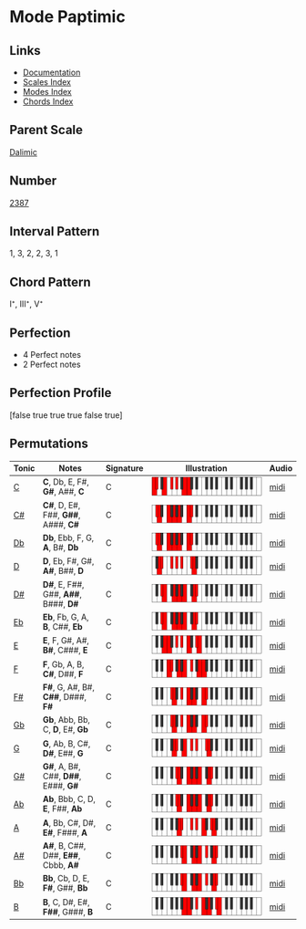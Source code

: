 # Mode Paptimic

## Links

- [Documentation](index.md)
- [Scales Index](Scales.md)
- [Modes Index](Modes.md)
- [Chords Index](Chords.md)

## Parent Scale

[Dalimic](ScaleDalimic.md)

## Number

[2387](https://ianring.com/musictheory/scales/2387)

## Interval Pattern

1, 3, 2, 2, 3, 1

## Chord Pattern

I⁺, III⁺, V⁺

## Perfection

- 4 Perfect notes
- 2 Perfect notes

## Perfection Profile

[false true true true false true]

## Permutations

| Tonic | Notes | Signature | Illustration | Audio |
|-------|-------|-----------|--------------|-------|
| [C](ModeCNaturalPaptimic.md) | **C**, Db, E, F#, **G#**, A##, **C** | C | ![CNaturalPaptimic](ModeCNaturalPaptimic.png) | [midi](https://github.com/edipermadi/music/blob/main/docs/ModeCNaturalPaptimic.mid?raw=true) |
| [C#](ModeCSharpPaptimic.md) | **C#**, D, E#, F##, **G##**, A###, **C#** | C | ![CSharpPaptimic](ModeCSharpPaptimic.png) | [midi](https://github.com/edipermadi/music/blob/main/docs/ModeCSharpPaptimic.mid?raw=true) |
| [Db](ModeDFlatPaptimic.md) | **Db**, Ebb, F, G, **A**, B#, **Db** | C | ![DFlatPaptimic](ModeDFlatPaptimic.png) | [midi](https://github.com/edipermadi/music/blob/main/docs/ModeDFlatPaptimic.mid?raw=true) |
| [D](ModeDNaturalPaptimic.md) | **D**, Eb, F#, G#, **A#**, B##, **D** | C | ![DNaturalPaptimic](ModeDNaturalPaptimic.png) | [midi](https://github.com/edipermadi/music/blob/main/docs/ModeDNaturalPaptimic.mid?raw=true) |
| [D#](ModeDSharpPaptimic.md) | **D#**, E, F##, G##, **A##**, B###, **D#** | C | ![DSharpPaptimic](ModeDSharpPaptimic.png) | [midi](https://github.com/edipermadi/music/blob/main/docs/ModeDSharpPaptimic.mid?raw=true) |
| [Eb](ModeEFlatPaptimic.md) | **Eb**, Fb, G, A, **B**, C##, **Eb** | C | ![EFlatPaptimic](ModeEFlatPaptimic.png) | [midi](https://github.com/edipermadi/music/blob/main/docs/ModeEFlatPaptimic.mid?raw=true) |
| [E](ModeENaturalPaptimic.md) | **E**, F, G#, A#, **B#**, C###, **E** | C | ![ENaturalPaptimic](ModeENaturalPaptimic.png) | [midi](https://github.com/edipermadi/music/blob/main/docs/ModeENaturalPaptimic.mid?raw=true) |
| [F](ModeFNaturalPaptimic.md) | **F**, Gb, A, B, **C#**, D##, **F** | C | ![FNaturalPaptimic](ModeFNaturalPaptimic.png) | [midi](https://github.com/edipermadi/music/blob/main/docs/ModeFNaturalPaptimic.mid?raw=true) |
| [F#](ModeFSharpPaptimic.md) | **F#**, G, A#, B#, **C##**, D###, **F#** | C | ![FSharpPaptimic](ModeFSharpPaptimic.png) | [midi](https://github.com/edipermadi/music/blob/main/docs/ModeFSharpPaptimic.mid?raw=true) |
| [Gb](ModeGFlatPaptimic.md) | **Gb**, Abb, Bb, C, **D**, E#, **Gb** | C | ![GFlatPaptimic](ModeGFlatPaptimic.png) | [midi](https://github.com/edipermadi/music/blob/main/docs/ModeGFlatPaptimic.mid?raw=true) |
| [G](ModeGNaturalPaptimic.md) | **G**, Ab, B, C#, **D#**, E##, **G** | C | ![GNaturalPaptimic](ModeGNaturalPaptimic.png) | [midi](https://github.com/edipermadi/music/blob/main/docs/ModeGNaturalPaptimic.mid?raw=true) |
| [G#](ModeGSharpPaptimic.md) | **G#**, A, B#, C##, **D##**, E###, **G#** | C | ![GSharpPaptimic](ModeGSharpPaptimic.png) | [midi](https://github.com/edipermadi/music/blob/main/docs/ModeGSharpPaptimic.mid?raw=true) |
| [Ab](ModeAFlatPaptimic.md) | **Ab**, Bbb, C, D, **E**, F##, **Ab** | C | ![AFlatPaptimic](ModeAFlatPaptimic.png) | [midi](https://github.com/edipermadi/music/blob/main/docs/ModeAFlatPaptimic.mid?raw=true) |
| [A](ModeANaturalPaptimic.md) | **A**, Bb, C#, D#, **E#**, F###, **A** | C | ![ANaturalPaptimic](ModeANaturalPaptimic.png) | [midi](https://github.com/edipermadi/music/blob/main/docs/ModeANaturalPaptimic.mid?raw=true) |
| [A#](ModeASharpPaptimic.md) | **A#**, B, C##, D##, **E##**, Cbbb, **A#** | C | ![ASharpPaptimic](ModeASharpPaptimic.png) | [midi](https://github.com/edipermadi/music/blob/main/docs/ModeASharpPaptimic.mid?raw=true) |
| [Bb](ModeBFlatPaptimic.md) | **Bb**, Cb, D, E, **F#**, G##, **Bb** | C | ![BFlatPaptimic](ModeBFlatPaptimic.png) | [midi](https://github.com/edipermadi/music/blob/main/docs/ModeBFlatPaptimic.mid?raw=true) |
| [B](ModeBNaturalPaptimic.md) | **B**, C, D#, E#, **F##**, G###, **B** | C | ![BNaturalPaptimic](ModeBNaturalPaptimic.png) | [midi](https://github.com/edipermadi/music/blob/main/docs/ModeBNaturalPaptimic.mid?raw=true) |
